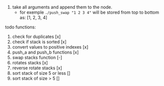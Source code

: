 1. take all arguments and append them to the node.
    - for exemple `./push_swap "1 2 3 4"` will be stored from top to bottom as: [1, 2, 3, 4]      

todo functions:

1. check for duplicates [x]
2. check if stack is sorted [x]
3. convert values to positive indexes [x]
4. push_a and push_b functions [x]
5. swap stacks function [-]
6. rotates stacks [x]
7. reverse rotate stacks [x]
8. sort stack of size 5 or less []
9. sort stack of size > 5 []